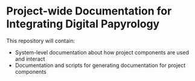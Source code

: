 Project-wide Documentation for Integrating Digital Papyrology
=============================================================

This repository will contain:

* System-level documentation about how project components are used and interact
* Documentation and scripts for generating documentation for project components
